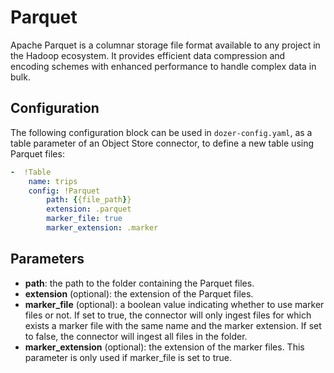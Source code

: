 # Parquet

Apache Parquet is a columnar storage file format available to any project in the Hadoop ecosystem. It provides efficient data compression and encoding schemes with enhanced performance to handle complex data in bulk.

## Configuration

The following configuration block can be used in `dozer-config.yaml`, as a table parameter of an Object Store connector, to define a new table using Parquet files:

```yaml
-  !Table
    name: trips
    config: !Parquet
        path: {{file_path}}   
        extension: .parquet
        marker_file: true
        marker_extension: .marker
```


## Parameters

* **path**: the path to the folder containing the Parquet files.
* **extension** (optional): the extension of the Parquet files.
* **marker_file** (optional): a boolean value indicating whether to use marker files or not. If set to true, the connector will only ingest files for which exists a marker file with the same name and the marker extension. If set to false, the connector will ingest all files in the folder.
* **marker_extension** (optional): the extension of the marker files. This parameter is only used if marker_file is set to true.